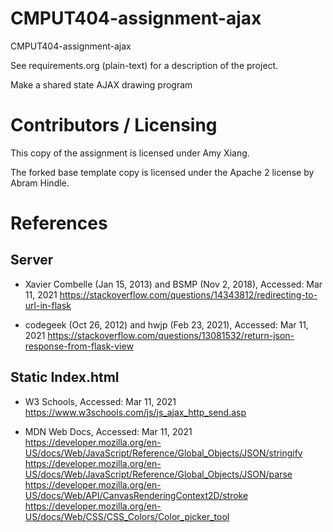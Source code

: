 # CMPUT404-assignment-ajax

CMPUT404-assignment-ajax

See requirements.org (plain-text) for a description of the project.

Make a shared state AJAX drawing program

# Contributors / Licensing

This copy of the assignment is licensed under Amy Xiang.

The forked base template copy is licensed under the Apache 2 license by Abram Hindle.

# References

## Server

- Xavier Combelle (Jan 15, 2013) and BSMP (Nov 2, 2018), Accessed: Mar 11, 2021
  https://stackoverflow.com/questions/14343812/redirecting-to-url-in-flask

- codegeek (Oct 26, 2012) and hwjp (Feb 23, 2021), Accessed: Mar 11, 2021
  https://stackoverflow.com/questions/13081532/return-json-response-from-flask-view

## Static Index.html

- W3 Schools, Accessed: Mar 11, 2021
  https://www.w3schools.com/js/js_ajax_http_send.asp

- MDN Web Docs, Accessed: Mar 11, 2021
  https://developer.mozilla.org/en-US/docs/Web/JavaScript/Reference/Global_Objects/JSON/stringify
  https://developer.mozilla.org/en-US/docs/Web/JavaScript/Reference/Global_Objects/JSON/parse
  https://developer.mozilla.org/en-US/docs/Web/API/CanvasRenderingContext2D/stroke
  https://developer.mozilla.org/en-US/docs/Web/CSS/CSS_Colors/Color_picker_tool
